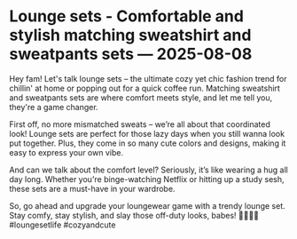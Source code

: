 # Lounge sets - Comfortable and stylish matching sweatshirt and sweatpants sets — 2025-08-08

Hey fam! Let's talk lounge sets – the ultimate cozy yet chic fashion trend for chillin' at home or popping out for a quick coffee run. Matching sweatshirt and sweatpants sets are where comfort meets style, and let me tell you, they're a game changer.

First off, no more mismatched sweats – we’re all about that coordinated look! Lounge sets are perfect for those lazy days when you still wanna look put together. Plus, they come in so many cute colors and designs, making it easy to express your own vibe.

And can we talk about the comfort level? Seriously, it’s like wearing a hug all day long. Whether you're binge-watching Netflix or hitting up a study sesh, these sets are a must-have in your wardrobe.

So, go ahead and upgrade your loungewear game with a trendy lounge set. Stay comfy, stay stylish, and slay those off-duty looks, babes! 💁🏽‍♀️✨ #loungesetlife #cozyandcute